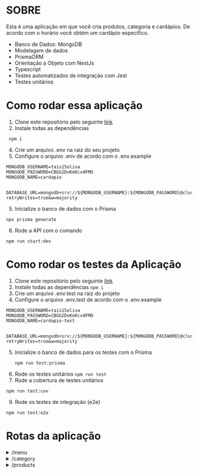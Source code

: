 # SOBRE 

Esta é uma aplicação em que você cria produtos, categoria e cardápios. De acordo com o horário você obtém um cardápio específico. 

- Banco de Dados: MongoDB
- Modelagem de dados
- PrismaORM
- Orientação a Objeto com NestJs
- Typescript
- Testes automatizados de integração com Jest
- Testes unitários 

# Como rodar essa aplicação

1. Clone este repositório pelo seguinte <a href="https://github.com/taisoliva/cardapio-api.git"> link </a>
2.  Instale todas as dependências 
```
 npm i
```
4. Crie um arquivo .env na raiz do seu projeto
5. Configure o arquivo .env de acordo com o .env.example
```
MONGODB_USERNAME=tais15oliva
MONGODB_PASSWORD=CBGG2DvKeKcv4FMO
MONGODB_NAME=cardapio

      DATABASE_URL=mongodb+srv://${MONGODB_USERNAME}:${MONGODB_PASSWORD}@cluster0.tawzcp8.mongodb.net/${MONGODB_NAME}?retryWrites=true&w=majority

```
5. Inicialize o banco de dados com o Prisma
```
npx prisma generate
```
6. Rode a API com o comando
```
npm run start:dev
```

# Como rodar os testes da Aplicação

1. Clone este repositório pelo seguinte <a href="https://github.com/taisoliva/cardapio-api.git"> link </a>
2.  Instale todas as dependências 
```npm i ```
3. Crie um arquivo .env.test na raiz do projeto
4. Configure o arquivo .env.test de acordo com o .env.example
```
MONGODB_USERNAME=tais15oliva
MONGODB_PASSWORD=CBGG2DvKeKcv4FMO
MONGODB_NAME=cardapio-test


DATABASE_URL=mongodb+srv://${MONGODB_USERNAME}:${MONGODB_PASSWORD}@cluster0.tawzcp8.mongodb.net/${MONGODB_NAME}?retryWrites=true&w=majority

```
5. Inicialize o banco de dados para os testes com o Prisma
   ```
   npm run test:prisma
   ```
6. Rode os testes unitários
```npm run test```
7. Rode a cobertura de testes unitários
```
npm run test:cov
```
9. Rode os testes de integração (e2e)
```
npm run test:e2e
```

# Rotas da aplicação

<details>
  <summary>/menu</summary>

  Você pode usar os seguintes métodos HTTP para interagir com este projeto:

  - **GET: /menu** Use o método GET para recuperar informações de menus. Exemplo de retorno
    ```
     [
      {
        "id": "6532f95f1ffffd75e088d384",
        "name": "Bolos e Tortas!",
        "type": "noturno",
        "products": [
            {
                "id": "65332fae38310a4e610a1f38",
                "name": "Bolo de Cenoura!!",
                "price": 1200,
                "image": "https://assets.unileversolutions.com/recipes-v2/67405.jpg",
                "description": "Bolo feito com cenouras recém colhidas e uma deliciosa cobertura de chocolate",
                "menuId": "6532f95f1ffffd75e088d384",
                "categoryId": "6532f9601ffffd75e088d385"
            }
        ]
      }
    ]
    ```
  - **GET: /menu/menuID** Use o método GET para recuperar informações de um menu específico.
 
  
  - **POST: /menu** Use o método POST para criar novos recursos no projeto. Necessário passar o seguinte body
    ```
    body = {
      name: "Nome do seu Menu",
      type: "diurno" | "noturno"
    }
    ```
 
  - **PATCH: /menu/menuId** Use o método PATCH para atualizar parcialmente algum menu. Necessário passar no body o que se deseja atualizar:
    ```
    body = {
      name: "Nome do Menu Atualizado",
    }
    ```
 
  - **DELETE: /menu/menuId** Use o método DELETE para excluir um menu específico

</details>

<details>
  <summary>/category</summary>

  Você pode usar os seguintes métodos HTTP para interagir com este projeto:

  - **GET: /category** Use o método GET para recuperar informações das categorias. Exemplo de retorno
    ```
     [
       {
        "id": "6532f9601ffffd75e088d385",
        "name": "Doce",
        "products": [
            {
                "id": "65332fae38310a4e610a1f38",
                "name": "Bolo de Cenoura!!",
                "price": 1200,
                "image": "https://assets.unileversolutions.com/recipes-v2/67405.jpg",
                "description": "Bolo feito com cenouras recém colhidas e uma deliciosa cobertura de chocolate",
                "menuId": "6532f95f1ffffd75e088d384",
                "categoryId": "6532f9601ffffd75e088d385"
            }
        ]
      }
    ]
    ```
  - **GET: /category/categoryID** Use o método GET para recuperar informações de uma categoria específica.
 
  
  - **POST: /category** Use o método POST para criar novos recursos no projeto. Necessário passar o seguinte body
    ```
    body = {
      name: "Nome da Categoria",
    }
    ```
 
  - **PATCH: /category/categoryID** Use o método PATCH para atualizar parcialmente alguma categoria. Necessário passar no body o que se deseja atualizar:
    ```
    body = {
      name: "Nome da Categoria Atualizada",
    }
    ```
 
  - **DELETE: /category/categoryID** Use o método DELETE para excluir uma categoria específica

</details>

<details>
  <summary>/products</summary>

  Você pode usar os seguintes métodos HTTP para interagir com este projeto:

  - **GET: /products** Use o método GET para recuperar informações dos produtos. Exemplo de retorno
    ```
     [
      {
        "id": "65332fae38310a4e610a1f38",
        "name": "Bolo de Cenoura!!",
        "price": 1200,
        "image": "https://assets.unileversolutions.com/recipes-v2/67405.jpg",
        "description": "Bolo feito com cenouras recém colhidas e uma deliciosa cobertura de chocolate",
        "menuId": "6532f95f1ffffd75e088d384",
        "categoryId": "6532f9601ffffd75e088d385"
     }
    ]
    ```
  - **GET: /products/productID** Use o método GET para recuperar informações de um produto específico.
 
  
  - **POST: /products** Use o método POST para criar novos recursos no projeto. Necessário passar o seguinte body
    ```
    body = {
      name: "Nome do Produto",
      price: 1120,
      imagem: URL da Imagem,
      description: descrição breve do produto 
    }
    ```
 
  - **PATCH: /products/productID** Use o método PATCH para atualizar parcialmente algum produto. Necessário passar no body o que se deseja atualizar:
    ```
    body = {
      name: "Nome da Produto Atualizado",
    }
    ```
 
  - **DELETE: /products/productID** Use o método DELETE para excluir um produto específico.

</details>
